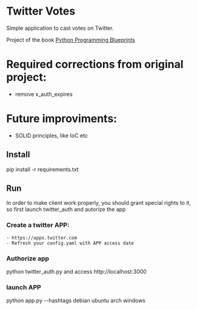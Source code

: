 
# Twitter Votes

Simple application to cast votes on Twitter.

Project of the book [Python Programming Blueprints](https://www.packtpub.com/mapt/book/application_development/9781786468161?utm_source=all%20updates&utm_campaign=a532fdc6a6-Mapt_new_title_releases_25_01_18&utm_medium=email&utm_term=0_c970747b22-a532fdc6a6-169822065&mc_cid=a532fdc6a6&mc_eid=b722ebf882)

# Required corrections from original project:
 - remove x_auth_expires

# Future improviments:
 - SOLID principles, like IoC etc

## Install

pip install -r requirements.txt

## Run

In order to make client work properly,  you should grant special rights to it, so first launch twitter_auth and autorize the 
app

### Create a twitter APP:
    - https://apps.twitter.com
    - Refresh your config.yaml with APP access date

### Authorize app 
python twitter_auth.py and access http://localhost:3000

### launch APP

python app.py --hashtags debian ubuntu arch windows

